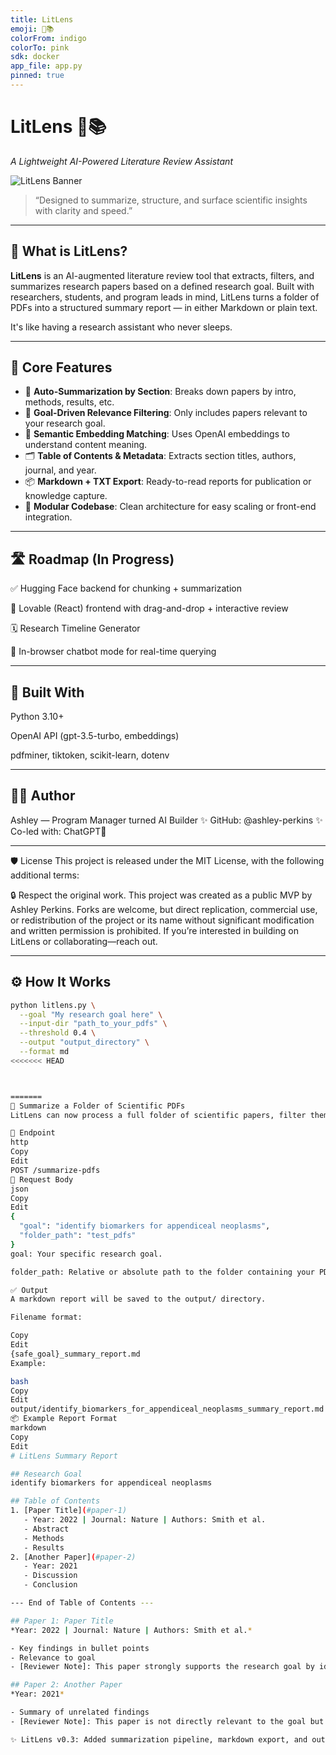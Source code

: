 ```yaml
---
title: LitLens
emoji: 🧠📚
colorFrom: indigo
colorTo: pink
sdk: docker
app_file: app.py
pinned: true
---
```


# LitLens 🧠📚  
_A Lightweight AI-Powered Literature Review Assistant_

![LitLens Banner](https://user-images.githubusercontent.com/your-github-username/banner-placeholder.png)  
> “Designed to summarize, structure, and surface scientific insights with clarity and speed.”

---

## 🚀 What is LitLens?

**LitLens** is an AI-augmented literature review tool that extracts, filters, and summarizes research papers based on a defined research goal. Built with researchers, students, and program leads in mind, LitLens turns a folder of PDFs into a structured summary report — in either Markdown or plain text.

It's like having a research assistant who never sleeps.

---

## 🧩 Core Features

- 📝 **Auto-Summarization by Section**: Breaks down papers by intro, methods, results, etc.
- 🎯 **Goal-Driven Relevance Filtering**: Only includes papers relevant to your research goal.
- 🧠 **Semantic Embedding Matching**: Uses OpenAI embeddings to understand content meaning.
- 🗂️ **Table of Contents & Metadata**: Extracts section titles, authors, journal, and year.
- 📦 **Markdown + TXT Export**: Ready-to-read reports for publication or knowledge capture.
- 🧪 **Modular Codebase**: Clean architecture for easy scaling or front-end integration.

---

## 🛣️ Roadmap (In Progress)

✅ Hugging Face backend for chunking + summarization

🧩 Lovable (React) frontend with drag-and-drop + interactive review

🗓️ Research Timeline Generator

🤖 In-browser chatbot mode for real-time querying

---

## 🧠 Built With
Python 3.10+

OpenAI API (gpt-3.5-turbo, embeddings)

pdfminer, tiktoken, scikit-learn, dotenv

---

## 👩‍🔬 Author
Ashley — Program Manager turned AI Builder
✨ GitHub: @ashley-perkins
✨ Co-led with: ChatGPT🧠

---

🛡️ License
This project is released under the MIT License, with the following additional terms:

🔒 Respect the original work.
This project was created as a public MVP by Ashley Perkins.
Forks are welcome, but direct replication, commercial use, or redistribution of the project or its name without significant modification and written permission is prohibited.
If you’re interested in building on LitLens or collaborating—reach out.

---

## ⚙️ How It Works

```bash
python litlens.py \
  --goal "My research goal here" \
  --input-dir "path_to_your_pdfs" \
  --threshold 0.4 \
  --output "output_directory" \
  --format md
<<<<<<< HEAD



=======
🧪 Summarize a Folder of Scientific PDFs
LitLens can now process a full folder of scientific papers, filter them based on a research goal, summarize the relevant ones using GPT-4, and export a beautifully formatted markdown report.

🔁 Endpoint
http
Copy
Edit
POST /summarize-pdfs
🔧 Request Body
json
Copy
Edit
{
  "goal": "identify biomarkers for appendiceal neoplasms",
  "folder_path": "test_pdfs"
}
goal: Your specific research goal.

folder_path: Relative or absolute path to the folder containing your PDFs.

✅ Output
A markdown report will be saved to the output/ directory.

Filename format:

Copy
Edit
{safe_goal}_summary_report.md
Example:

bash
Copy
Edit
output/identify_biomarkers_for_appendiceal_neoplasms_summary_report.md
📦 Example Report Format
markdown
Copy
Edit
# LitLens Summary Report

## Research Goal
identify biomarkers for appendiceal neoplasms

## Table of Contents
1. [Paper Title](#paper-1)
   - Year: 2022 | Journal: Nature | Authors: Smith et al.
   - Abstract
   - Methods
   - Results
2. [Another Paper](#paper-2)
   - Year: 2021
   - Discussion
   - Conclusion

--- End of Table of Contents ---

## Paper 1: Paper Title  
*Year: 2022 | Journal: Nature | Authors: Smith et al.*

- Key findings in bullet points  
- Relevance to goal  
- [Reviewer Note]: This paper strongly supports the research goal by identifying key biomarkers in...

## Paper 2: Another Paper  
*Year: 2021*

- Summary of unrelated findings  
- [Reviewer Note]: This paper is not directly relevant to the goal but provides useful context.

✨ LitLens v0.3: Added summarization pipeline, markdown export, and output routing
